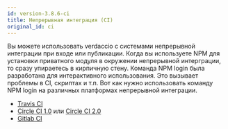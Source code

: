 ```yaml
---
id: version-3.8.6-ci
title: Непрерывная интеграция (CI)
original_id: ci
---
```


Вы можете использовать verdaccio с системами непрерывной интеграции при входе или публикации. Когда вы используете NPM для установки приватного модуля в окружении непрерывной интерграции, то сразу упираетесь в кирпичную стену. Команда NPM login была разработана для интерактивного использования. Это вызывает проблемы в CI, скриптах и т.п. Вот как нужно использовать команду NPM login на различных платформах непрерывной интеграции.

- [Travis CI](https://remysharp.com/2015/10/26/using-travis-with-private-npm-deps)
- [Circle CI 1.0](https://circleci.com/docs/1.0/npm-login/) или [Circle CI 2.0](https://circleci.com/docs/2.0/deployment-integrations/#npm)
- [Gitlab CI](https://www.exclamationlabs.com/blog/continuous-deployment-to-npm-using-gitlab-ci/)
